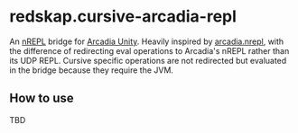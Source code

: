 # redskap.cursive-arcadia-repl
An [nREPL] bridge for [Arcadia Unity]. Heavily inspired by [arcadia.nrepl](https://github.com/spacepluk/arcadia.nrepl),
with the difference of redirecting eval operations to Arcadia's nREPL rather than its UDP REPL. Cursive specific operations
are not redirected but evaluated in the bridge because they require the JVM.

[nREPL]: https://github.com/clojure/tools.nrepl
[Arcadia Unity]: https://github.com/arcadia-unity/Arcadia

## How to use
TBD
